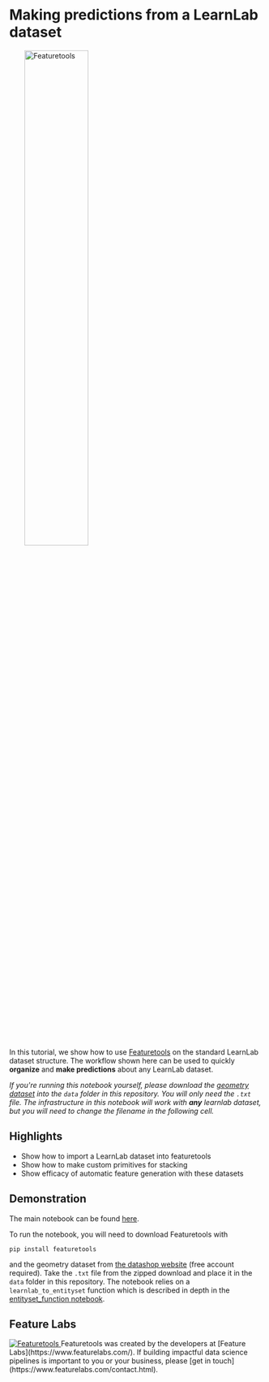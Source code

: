 # Making predictions from a LearnLab dataset
<a style="margin:30px" href="https://www.featuretools.com">
    <img width=50% src="https://www.featuretools.com/wp-content/uploads/2017/12/FeatureLabs-Logo-Tangerine-800.png" alt="Featuretools" />
</a>

In this tutorial, we show how to use [Featuretools](https://www.featuretools.com) on the standard LearnLab dataset structure. The workflow shown here can be used to quickly **organize** and **make predictions** about any LearnLab dataset.

*If you're running this notebook yourself, please download the [geometry dataset](https://pslcdatashop.web.cmu.edu/DatasetInfo?datasetId=76) into the `data` folder in this repository. You will only need the `.txt` file. The infrastructure in this notebook will work with **any** learnlab dataset, but you will need to change the filename in the following cell.*

## Highlights
* Show how to import a LearnLab dataset into featuretools
* Show how to make custom primitives for stacking
* Show efficacy of automatic feature generation with these datasets

## Demonstration

The main notebook can be found [here](Demo%20-%20LearnLab.ipynb). 

To run the notebook, you will need to download Featuretools with
```
pip install featuretools
```
and the geometry dataset from [the datashop website](https://pslcdatashop.web.cmu.edu/DatasetInfo?datasetId=76) (free account required). Take the `.txt` file from the zipped download and place it in the `data` folder in this repository. The notebook relies on a `learnlab_to_entityset` function which is described in depth in the [entityset_function notebook](entityset_function.ipynb). 

## Feature Labs
<a href="https://www.featurelabs.com/">
    <img src="http://www.featurelabs.com/wp-content/uploads/2017/12/logo.png" alt="Featuretools" />
</a>
Featuretools was created by the developers at [Feature Labs](https://www.featurelabs.com/). If building impactful data science pipelines is important to you or your business, please [get in touch](https://www.featurelabs.com/contact.html).
